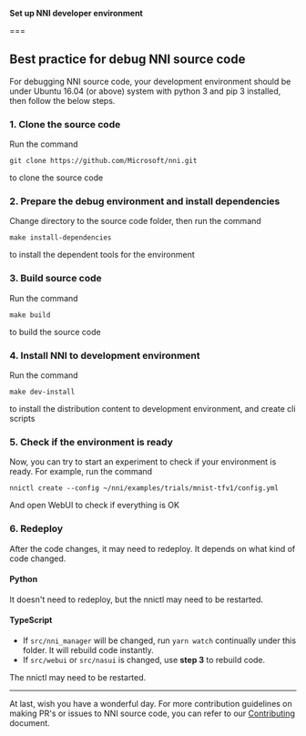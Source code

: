 **Set up NNI developer environment**

===

## Best practice for debug NNI source code

For debugging NNI source code, your development environment should be under Ubuntu 16.04 (or above) system with python 3 and pip 3 installed, then follow the below steps.

### 1. Clone the source code

Run the command

```
git clone https://github.com/Microsoft/nni.git
```

to clone the source code

### 2. Prepare the debug environment and install dependencies

Change directory to the source code folder, then run the command

```
make install-dependencies
```

to install the dependent tools for the environment

### 3. Build source code

Run the command

```
make build
```

to build the source code

### 4. Install NNI to development environment

Run the command

```
make dev-install
```

to install the distribution content to development environment, and create cli scripts

### 5. Check if the environment is ready

Now, you can try to start an experiment to check if your environment is ready.
For example, run the command

```
nnictl create --config ~/nni/examples/trials/mnist-tfv1/config.yml
```

And open WebUI to check if everything is OK

### 6. Redeploy

After the code changes, it may need to redeploy. It depends on what kind of code changed. 

#### Python

It doesn't need to redeploy, but the nnictl may need to be restarted.

#### TypeScript

* If `src/nni_manager` will be changed, run `yarn watch` continually under this folder. It will rebuild code instantly.
* If `src/webui` or `src/nasui` is changed, use **step 3** to rebuild code.

The nnictl may need to be restarted.


---
At last, wish you have a wonderful day.
For more contribution guidelines on making PR's or issues to NNI source code, you can refer to our [Contributing](Contributing.md) document.

